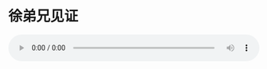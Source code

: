 # 徐弟兄见证

<audio style="width: 100%;" preload="false" controls controlslist="nodownload"><source src="//cdn.wechat.edu.pl/audio/mp3/old/12361.mp3" type="audio/mpeg">Your browser does not support the audio element.</audio>


